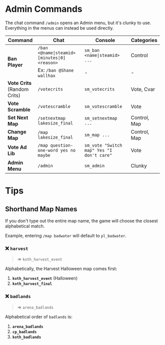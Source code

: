 # Admin Commands

The chat command `/admin` opens an Admin menu, but it's clunky to use. Everything in the menus can instead be used directly.

<table>
  <thead>
    <tr>
      <th>Command</th>
      <th>Chat</th>
      <th>Console</th>
      <th>Categories</th>
    </tr>
  </thead>
  <tbody>
    <tr>
      <td rowspan="2"><strong>Ban Player</strong></td>
      <td><code>/ban &lt;@name|steamid&gt; [minutes|0] &lt;reason&gt;</code></td>
      <td><code>sm_ban &lt;name|steamid&gt; ...</code></td>
      <td>Control</td>
    </tr>
    <tr>
      <td>Ex: <code>/ban @Shane wallhax</code></td>
      <td>-</td>
      <td>-</td>
    </tr>
    <tr>
      <td><strong>Vote Crits</strong><br />(Random Crits)</td>
      <td><code>/votecrits</code></td>
      <td><code>sm_votecrits</code></td>
      <td>Vote, Cvar</td>
    </tr>
    <tr>
      <td><strong>Vote Scramble</strong></td>
      <td><code>/votescramble</code></td>
      <td><code>sm_votescramble</code></td>
      <td>Vote</td>
    </tr>
    <tr>
      <td><strong>Set Next Map</strong></td>
      <td><code>/setnextmap lakesize_final</code></td>
      <td><code>sm_setnextmap ...</code></td>
      <td>Control, Map</td>
    </tr>
    <tr>
      <td><strong>Change Map</strong></td>
      <td><code>/map lakesize_final</code></td>
      <td><code>sm_map ...</code></td>
      <td>Control, Map</td>
    </tr>
    <tr>
      <td><strong>Vote Ad Lib</strong></td>
      <td><code>/map question-one-word yes no maybe</code></td>
      <td><code>sm_vote "Switch map" Yes "I don't care"</code></td>
      <td>Vote</td>
    </tr>
    <tr>
      <td><strong>Admin Menu</strong></td>
      <td><code>/admin</code></td>
      <td><code>sm_admin</code></td>
      <td>Clunky</td>
    </tr>
  </tbody>
</table>

# Tips

## Shorthand Map Names

If you don't type out the entire map name, the game will choose the closest alphabetical match.

Example, entering `/map badwater` will default to `pl_badwater`.

### ❌ `harvest`

> => `koth_harvest_event`

Alphabetically, the Harvest Halloween map comes first:

1. **`koth_harvest_event`** (Halloween)
1. **`koth_harvest_final`**

### ❌ `badlands`

> => `arena_badlands`

Alphabetical order of `badlands` is:

1. **`arena_badlands`**
1. **`cp_badlands`**
1. **`koth_badlands`**
